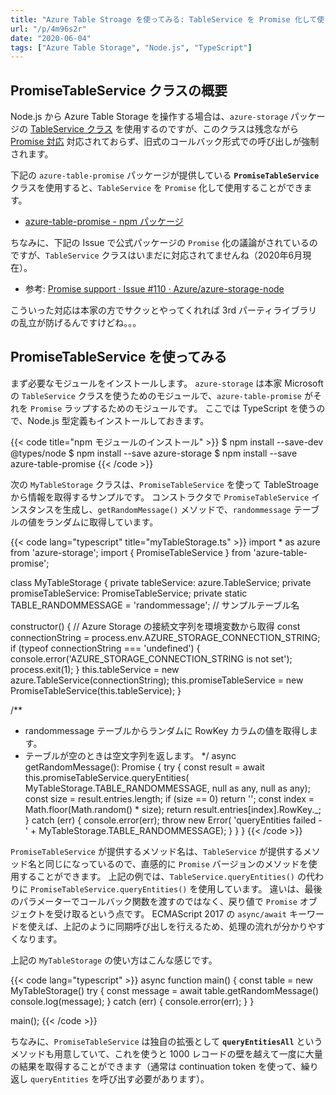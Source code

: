 ```yaml
---
title: "Azure Table Stroage を使ってみる: TableService を Promise 化して使いやすくする"
url: "/p/4m96s2r"
date: "2020-06-04"
tags: ["Azure Table Storage", "Node.js", "TypeScript"]
---
```


PromiseTableService クラスの概要
----

Node.js から Azure Table Storage を操作する場合は、`azure-storage` パッケージの [TableService クラス](https://azure.github.io/azure-storage-node/TableService.html) を使用するのですが、このクラスは残念ながら [Promise 対応](https://maku77.github.io/js/async/promise.html) 対応されておらず、旧式のコールバック形式での呼び出しが強制されます。

下記の `azure-table-promise` パッケージが提供している __`PromiseTableService`__ クラスを使用すると、`TableService` を `Promise` 化して使用することができます。

- [azure-table-promise - npm パッケージ](https://www.npmjs.com/package/azure-table-promise)

ちなみに、下記の Issue で公式パッケージの `Promise` 化の議論がされているのですが、`TableService` クラスはいまだに対応されてませんね（2020年6月現在）。

- 参考: [Promise support · Issue #110 · Azure/azure-storage-node](https://github.com/azure/azure-storage-node/issues/110)

こういった対応は本家の方でサクッとやってくれれば 3rd パーティライブラリの乱立が防げるんですけどね。。。


PromiseTableService を使ってみる
----

まず必要なモジュールをインストールします。
`azure-storage` は本家 Microsoft の `TableService` クラスを使うためのモジュールで、`azure-table-promise` がそれを `Promise` ラップするためのモジュールです。
ここでは TypeScript を使うので、Node.js 型定義もインストールしておきます。

{{< code title="npm モジュールのインストール" >}}
$ npm install --save-dev @types/node
$ npm install --save azure-storage
$ npm install --save azure-table-promise
{{< /code >}}

次の `MyTableStorage` クラスは、`PromiseTableService` を使って TableStroage から情報を取得するサンプルです。
コンストラクタで `PromiseTableService` インスタンスを生成し、`getRandomMessage()` メソッドで、`randommessage` テーブルの値をランダムに取得しています。

{{< code lang="typescript" title="myTableStorage.ts" >}}
import * as azure from 'azure-storage';
import { PromiseTableService } from 'azure-table-promise';

class MyTableStorage {
  private tableService: azure.TableService;
  private promiseTableService: PromiseTableService;
  private static TABLE_RANDOMMESSAGE = 'randommessage'; // サンプルテーブル名

  constructor() {
    // Azure Storage の接続文字列を環境変数から取得
    const connectionString = process.env.AZURE_STORAGE_CONNECTION_STRING;
    if (typeof connectionString === 'undefined') {
      console.error('AZURE_STORAGE_CONNECTION_STRING is not set');
      process.exit(1);
    }
    this.tableService = new azure.TableService(connectionString);
    this.promiseTableService = new PromiseTableService(this.tableService);
  }

  /**
   * randommessage テーブルからランダムに RowKey カラムの値を取得します。
   * テーブルが空のときは空文字列を返します。
   */
  async getRandomMessage(): Promise<string> {
    try {
      const result = await this.promiseTableService.queryEntities<any>(
        MyTableStorage.TABLE_RANDOMMESSAGE, null as any, null as any);
      const size = result.entries.length;
      if (size == 0) return '';
      const index = Math.floor(Math.random() * size);
      return result.entries[index].RowKey._;
    } catch (err) {
      console.error(err);
      throw new Error(
        'queryEntities failed - ' + MyTableStorage.TABLE_RANDOMMESSAGE);
    }
  }
}
{{< /code >}}


`PromiseTableService` が提供するメソッド名は、`TableService` が提供するメソッド名と同じになっているので、直感的に `Promise` バージョンのメソッドを使用することができます。
上記の例では、`TableService.queryEntities()` の代わりに `PromiseTableService.queryEntities()` を使用しています。
違いは、最後のパラメーターでコールバック関数を渡すのではなく、戻り値で `Promise` オブジェクトを受け取るという点です。
ECMAScript 2017 の `async/await` キーワードを使えば、上記のように同期呼び出しを行えるため、処理の流れが分かりやすくなります。

上記の `MyTableStorage` の使い方はこんな感じです。

{{< code lang="typescript" >}}
async function main() {
    const table = new MyTableStorage()
    try {
        const message = await table.getRandomMessage()
        console.log(message);
    } catch (err) {
        console.error(err);
    }
}

main();
{{< /code >}}

ちなみに、`PromiseTableService` は独自の拡張として __`queryEntitiesAll`__ というメソッドも用意していて、これを使うと 1000 レコードの壁を越えて一度に大量の結果を取得することができます（通常は continuation token を使って、繰り返し `queryEntities` を呼び出す必要があります）。

